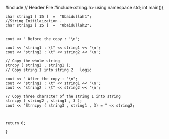 #include<iostream> 																	// Header File 
#include<string.h>
using namespace std;
	int main(){
	
	char string1 [ 15 ]  = 	"Ubaidullah1";													//String Initilaization .
	char string2 [ 15 ]  = 	"Ubaidullah2";
		
	
	cout << " Before the copy : '\n";
	
	cout << "string1 : \t" << string1 << '\n';
	cout << "string2 : \t" << string2 << '\n';
	
	// Copy the whole string 
	strcpy ( string2 , string1 );   											// Copy string 1 into string 2   logic
		
	cout << " After the copy : '\n";
	cout << "string1 : \t" << string1 << '\n';
	cout << "string2 : \t" << string2 << '\n';
	
	// Copy three character of the string 1 into string 
	strncpy ( string2 , string1 , 3 );
	cout << "Strncpy ( string3 , string1 , 3) = " << string2;
		
		
	
	return 0;
		  
	}
